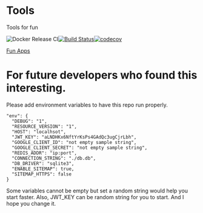 # Tools
Tools for fun

![Docker Release CI](https://github.com/Z-M-Huang/Tools/workflows/Docker%20Release%20CI/badge.svg)[![Build Status](https://travis-ci.org/Z-M-Huang/Tools.svg?branch=master)](https://travis-ci.org/Z-M-Huang/Tools)[![codecov](https://codecov.io/gh/Z-M-Huang/Tools/branch/master/graph/badge.svg)](https://codecov.io/gh/Z-M-Huang/Tools)

[Fun Apps](https://tools.zh-code.com)

# For future developers who found this interesting.
Please add environment variables to have this repo run properly.
```
"env": {
  "DEBUG": "1",
  "RESOURCE_VERSION": "1",
  "HOST": "localhsot",
  "JWT_KEY": "aLNDHKx6NftYrKsPs4GAdQc3ugCjrLbh",
  "GOOGLE_CLIENT_ID": "not empty sample string",
  "GOOGLE_CLIENT_SECRET": "not empty sample string",
  "REDIS_ADDR": "ip:port",
  "CONNECTION_STRING": "./db.db",
  "DB_DRIVER": "sqlite3",
  "ENABLE_SITEMAP": true,
  "SITEMAP_HTTPS": false
}
```
Some variables cannot be empty but set a random string would help you start faster. Also, JWT_KEY can be random string for you to start. And I hope you change it.
